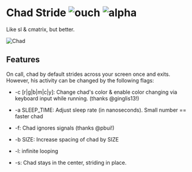 # Chad Stride ![ouch](https://img.shields.io/badge/-ouch!-pink) ![alpha](https://img.shields.io/badge/version-alpha-green)

Like sl & cmatrix, but better.


![Chad](https://chadpaste.com/f/rze.gif)


## Features

On call, chad by default strides across your screen once and exits. However, his activity can be changed
by the following flags:

* -c [r|g|b|m|c|y]: Change chad's color & enable color changing via keyboard input while running. (thanks @ginglis13!)

* -a SLEEP_TIME: Adjust sleep rate (in nanoseconds). Small number == faster chad

* -f: Chad ignores signals (thanks @pbui!)

* -b SIZE: Increase spacing of chad by SIZE

* -l: infinite looping

* -s: Chad stays in the center, striding in place.

